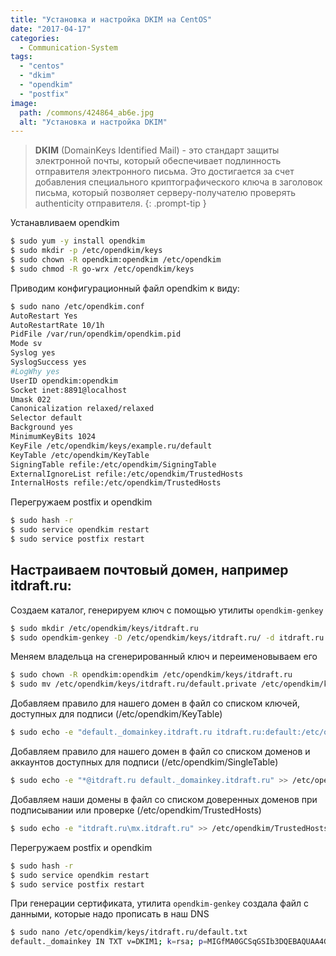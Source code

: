 ```yaml
---
title: "Установка и настройка DKIM на CentOS"
date: "2017-04-17"
categories: 
  - Communication-System
tags: 
  - "centos"
  - "dkim"
  - "opendkim"
  - "postfix"
image:
  path: /commons/424864_ab6e.jpg
  alt: "Установка и настройка DKIM"
---
```


> **DKIM** (DomainKeys Identified Mail) - это стандарт защиты электронной почты, который обеспечивает подлинность отправителя электронного письма. Это достигается за счет добавления специального криптографического ключа в заголовок письма, который позволяет серверу-получателю проверять authenticity отправителя.
{: .prompt-tip }

Устанавливаем opendkim

```sh
$ sudo yum -y install opendkim
$ sudo mkdir -p /etc/opendkim/keys
$ sudo chown -R opendkim:opendkim /etc/opendkim
$ sudo chmod -R go-wrx /etc/opendkim/keys
```

Приводим конфигурационный файл opendkim к виду: 

```sh
$ sudo nano /etc/opendkim.conf
AutoRestart Yes
AutoRestartRate 10/1h
PidFile /var/run/opendkim/opendkim.pid
Mode sv
Syslog yes
SyslogSuccess yes
#LogWhy yes
UserID opendkim:opendkim
Socket inet:8891@localhost
Umask 022
Canonicalization relaxed/relaxed
Selector default
Background yes
MinimumKeyBits 1024
KeyFile /etc/opendkim/keys/example.ru/default
KeyTable /etc/opendkim/KeyTable
SigningTable refile:/etc/opendkim/SigningTable
ExternalIgnoreList refile:/etc/opendkim/TrustedHosts
InternalHosts refile:/etc/opendkim/TrustedHosts
```

Перегружаем postfix и opendkim

```sh
$ sudo hash -r
$ sudo service opendkim restart
$ sudo service postfix restart
```

## Настраиваем почтовый домен, например itdraft.ru:

Создаем каталог, генерируем ключ с помощью утилиты `opendkim-genkey`

```sh
$ sudo mkdir /etc/opendkim/keys/itdraft.ru
$ sudo opendkim-genkey -D /etc/opendkim/keys/itdraft.ru/ -d itdraft.ru -s default
```

Меняем владельца на сгенерированный ключ и переименовываем его

```sh
$ sudo chown -R opendkim:opendkim /etc/opendkim/keys/itdraft.ru
$ sudo mv /etc/opendkim/keys/itdraft.ru/default.private /etc/opendkim/keys/itdraft.ru/default
```

Добавляем правило для нашего домен в файл со списком ключей, доступных для подписи (/etc/opendkim/KeyTable)

```sh
$ sudo echo -e "default._domainkey.itdraft.ru itdraft.ru:default:/etc/opendkim/keys/itdraft.ru/default" >> /etc/opendkim/KeyTable
```

Добавляем правило для нашего домен в файл со списком доменов и аккаунтов доступных для подписи (/etc/opendkim/SingleTable)

```sh
$ sudo echo -e "*@itdraft.ru default._domainkey.itdraft.ru" >> /etc/opendkim/SigningTable
```

Добавляем наши домены в файл со списком доверенных доменов при подписывании или проверке (/etc/opendkim/TrustedHosts)

```sh
$ sudo echo -e "itdraft.ru\mx.itdraft.ru" >> /etc/opendkim/TrustedHosts
```

Перегружаем postfix и opendkim

```sh
$ sudo hash -r
$ sudo service opendkim restart
$ sudo service postfix restart
```

При генерации сертификата, утилита `opendkim-genkey` создала файл с данными, которые надо прописать в наш DNS

```sh
$ sudo nano /etc/opendkim/keys/itdraft.ru/default.txt
default._domainkey IN TXT v=DKIM1; k=rsa; p=MIGfMA0GCSqGSIb3DQEBAQUAA4GNADCBiQKBgQC3kbEHhBnq478wOR6AtcG8VND9ObsxdnBvKc4tRaEGaTdDz9xuK/YXxQUJ4TuOSetnUo4lbnyod8sGddUYJYDB84PZAQVQsRYW5hlaOOrjisEE+ph85gXvZnLQ+l6KLrTWHh4GlWx4UexclK9eQ+wXc/9kl9Yow6+9/gmDe/eRnQIDAQAB;
```

